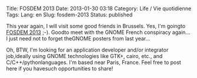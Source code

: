 Title: FOSDEM 2013
Date: 2013-01-30 03:18
Category: Life / Vie quotidienne
Tags:
Lang: en
Slug: fosdem-2013
Status: published

This year again, I will visit some good friends in Brussels. Yes, I'm goingto [FOSDEM 2013](https://fosdem.org/2013/) ;-). Goodto meet with the GNOME French conspiracy again… I just need not to forget theGNOME posters from last year…

Oh, BTW, I'm looking for an application developer and/or integrator job,ideally using GNOME technologies like GTK+, cairo, etc., and C/C++/pythonlanguages. I'm based near Paris, France. Feel free to post here if you havesuch opportunities to share!

